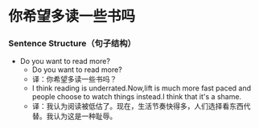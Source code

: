 # 你希望多读一些书吗

### Sentence Structure（句子结构）

- Do you want to read more?
  - Do you want to read more?
  - 译：你希望多读一些书吗？
  - I think reading is underrated.Now,lift is much more fast paced and people choose to watch things instead.I think that it's a shame.
  - 译：我认为阅读被低估了。现在，生活节奏快得多，人们选择看东西代替。我认为这是一种耻辱。

